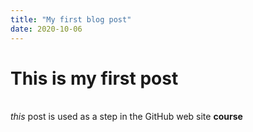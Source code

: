 ```yaml
---
title: "My first blog post"
date: 2020-10-06
---
```


<h1>This is my first post</h1> <br>
<em>this</em> post is used as a step in the GitHub web site <strong>course</strong>
